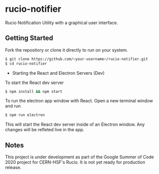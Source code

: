 # rucio-notifier
Rucio Notification Utility with a graphical user interface.

## Getting Started
Fork the repository or clone it directly to run on your system.

```BASH
$ git clone https://github.com/<your-username>/rucio-notifier.git
$ cd rucio-notifier
```

* Starting the React and Electron Servers (Dev)

To start the React dev server

```BASH
$ npm install && npm start
```

To run the electron app window with React. Open a new terminal window and run

```BASH
$ npm run electron
```

This will start the React dev server inside of an Electron window. Any changes will be refleted live in the app.

## Notes

This project is under development as part of the Google Summer of Code 2020 project for CERN-HSF's Rucio.
It is not yet ready for production release.
